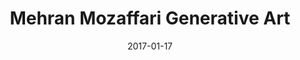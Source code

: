 ---
title: Mehran Mozaffari Generative Art
date: 2017-01-17
layout: Artwork
gridtype: 1
videofile: 
artworks:
- image: ../../assets/s_054/a01.jpg
- image: ../../assets/s_054/a02.jpg
- image: ../../assets/s_054/a03.jpg
- image: ../../assets/s_054/a04.jpg
- image: ../../assets/s_054/a05.jpg
           
caption: 
  line1: UNTITLED, 2017
  line2: Custom software (color, sound), computer, handwritten letters in Persian Nastaliq style, calligraphy, typography
  line3: Dimensions variable, landscape orientation, square
  line4: 
  credit: 
featuredArtwork: ../assets/s_054/a05.jpg
thumbnail:
  image: ../assets/s_054/t.jpg 
  caption: Letter Hea 
---